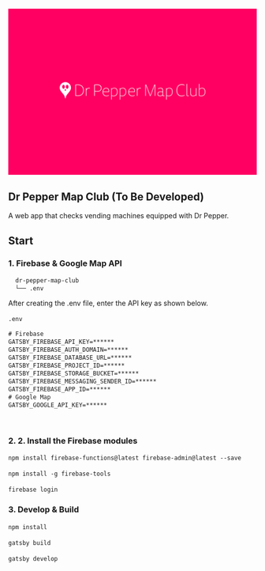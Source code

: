 ![Logo](src/assets/images/logo.svg)

## Dr Pepper Map Club (To Be Developed)

A web app that checks vending machines equipped with Dr Pepper.

## Start

### 1. Firebase & Google Map API

```
  dr-pepper-map-club
  └── .env
```

After creating the .env file, enter the API key as shown below.

`.env`

```env
# Firebase
GATSBY_FIREBASE_API_KEY=******
GATSBY_FIREBASE_AUTH_DOMAIN=******
GATSBY_FIREBASE_DATABASE_URL=******
GATSBY_FIREBASE_PROJECT_ID=******
GATSBY_FIREBASE_STORAGE_BUCKET=******
GATSBY_FIREBASE_MESSAGING_SENDER_ID=******
GATSBY_FIREBASE_APP_ID=******
# Google Map
GATSBY_GOOGLE_API_KEY=******



```

### 2. 2. Install the Firebase modules

```shell
npm install firebase-functions@latest firebase-admin@latest --save

npm install -g firebase-tools

firebase login
```

### 3. Develop & Build

```shell
npm install

gatsby build

gatsby develop
```
